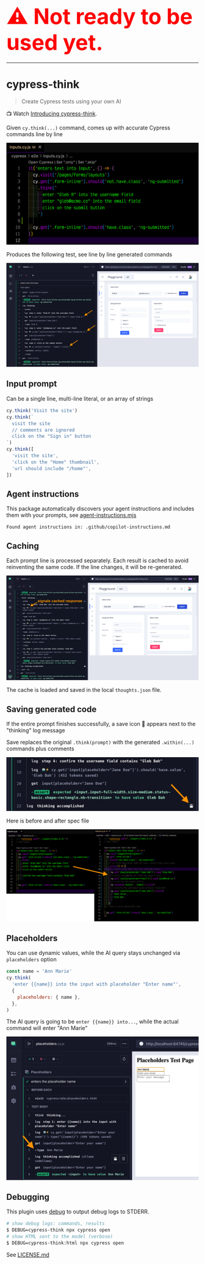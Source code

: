 # <span style="color: red; font-size: 2em;">⚠️ Not ready to be used yet.</span>

---

# cypress-think

> Create Cypress tests using your own AI

📺 Watch [Introducing cypress-think](https://youtu.be/3qn6QEj2PQ4).

Given `cy.think(...)` command, comes up with accurate Cypress commands line by line

![Input spec](./images/input.png)

Produces the following test, see line by line generated commands

![Passing test](./images/think.png)

## Input prompt

Can be a single line, multi-line literal, or an array of strings

```js
cy.think('Visit the site')
cy.think(`
  visit the site
  // comments are ignored
  click on the "Sign in" button
`)
cy.think([
  'visit the site',
  'click on the "Home" thumbnail',
  'url should include "/home"',
])
```

## Agent instructions

This package automatically discovers your agent instructions and includes them with your prompts, see [agent-instructions.mjs](./src/agent-instructions.mjs)

```
Found agent instructions in: .github/copilot-instructions.md
```

## Caching

Each prompt line is processed separately. Each result is cached to avoid reinventing the same code. If the line changes, it will be re-generated.

![Caching symbol](./images/caching.png)

The cache is loaded and saved in the local `thoughts.json` file.

## Saving generated code

If the entire prompt finishes successfully, a save icon 💾 appears next to the "thinking" log message

Save replaces the original `.think(prompt)` with the generated `.within(...)` commands plus comments

![Save icon](./images/save-icon.png)

Here is before and after spec file

![Saving generated code](./images/save-generated-code.png)

## Placeholders

You can use dynamic values, while the AI query stays unchanged via `placeholders` option

```js
const name = 'Ann Marie'
cy.think(
  'enter {{name}} into the input with placeholder "Enter name"',
  {
    placeholders: { name },
  },
)
```

The AI query is going to be `enter {{name}} into...`, while the actual command will enter "Ann Marie"

![Placeholders test](./images/placeholders.png)

## Debugging

This plugin uses [debug]() to output debug logs to STDERR.

```bash
# show debug logs: commands, results
$ DEBUG=cypress-think npx cypress open
# show HTML sent to the model (verbose)
$ DEBUG=cypress-think:html npx cypress open
```

See [LICENSE.md](./LICENSE.md)
